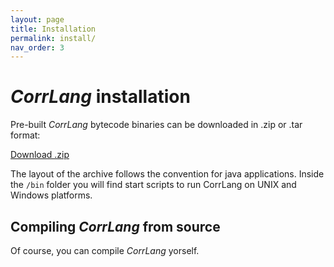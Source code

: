 ```yaml
---
layout: page
title: Installation
permalink: install/
nav_order: 3
---
```


# _CorrLang_ installation

Pre-built _CorrLang_ bytecode binaries can be downloaded in .zip or .tar format:

[Download .zip](https://github.com/webminz/corr-lang/releases/download/v0.9/corrlang-0.9.zip)

The layout of the archive follows the convention for java applications.
Inside the `/bin` folder you will find start scripts to run CorrLang on UNIX and Windows platforms.

## Compiling _CorrLang_ from source

Of course, you can compile _CorrLang_ yorself. 